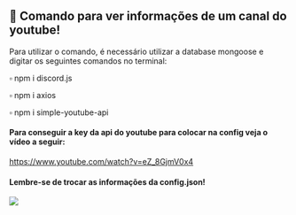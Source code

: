 ## 📌 Comando para ver informações de um canal do youtube!

Para utilizar o comando, é necessário utilizar a database mongoose e digitar os seguintes comandos no terminal:

  ▫️ npm i discord.js

  ▫️ npm i axios

  ▫️ npm i simple-youtube-api

#### Para conseguir a key da api do youtube para colocar na config veja o vídeo a seguir: 

https://www.youtube.com/watch?v=eZ_8GjmV0x4

#### Lembre-se de trocar as informações da config.json!

![](https://i.imgur.com/HpgqhRX.png)
